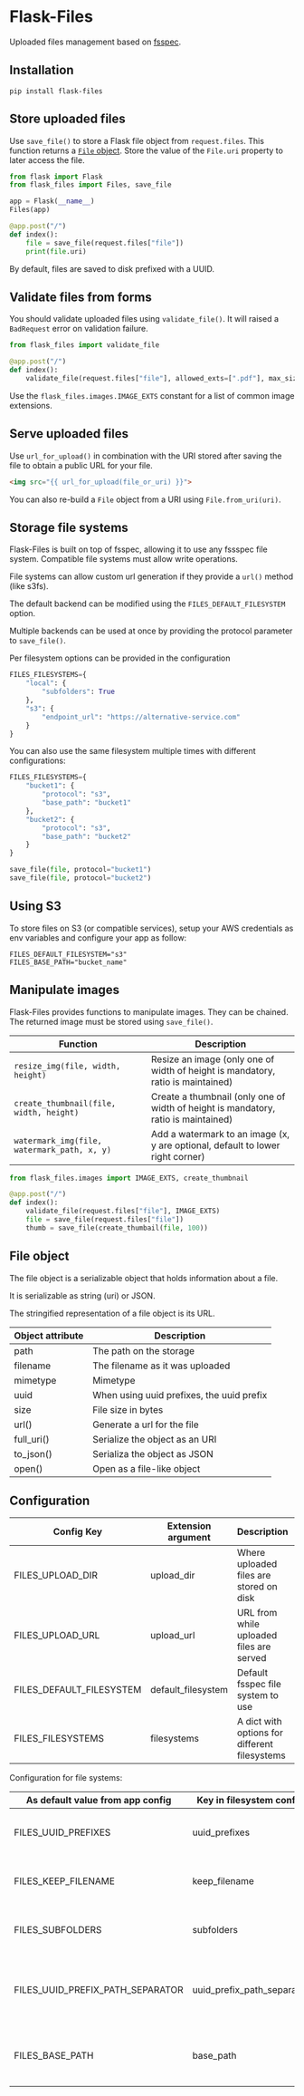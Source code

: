 # Flask-Files

Uploaded files management based on [fsspec](https://filesystem-spec.readthedocs.io/en/latest/).

## Installation

    pip install flask-files

## Store uploaded files

Use `save_file()` to store a Flask file object from `request.files`. This function returns a [`File` object](#file-object).
Store the value of the `File.uri` property to later access the file.

```python
from flask import Flask
from flask_files import Files, save_file

app = Flask(__name__)
Files(app)

@app.post("/")
def index():
    file = save_file(request.files["file"])
    print(file.uri)
```

By default, files are saved to disk prefixed with a UUID.

## Validate files from forms

You should validate uploaded files using `validate_file()`. It will raised a `BadRequest` error on validation failure.

```python
from flask_files import validate_file

@app.post("/")
def index():
    validate_file(request.files["file"], allowed_exts=[".pdf"], max_size=1024**10)
```

Use the `flask_files.images.IMAGE_EXTS` constant for a list of common image extensions.

## Serve uploaded files

Use `url_for_upload()` in combination with the URI stored after saving the file to obtain a public URL for your file.

```html
<img src="{{ url_for_upload(file_or_uri) }}">
```

You can also re-build a `File` object from a URI using `File.from_uri(uri)`.

## Storage file systems

Flask-Files is built on top of fsspec, allowing it to use any fssspec file system. Compatible file systems must allow write operations.

File systems can allow custom url generation if they provide a `url()` method (like s3fs).

The default backend can be modified using the `FILES_DEFAULT_FILESYSTEM` option.

Multiple backends can be used at once by providing the protocol parameter to `save_file()`.

Per filesystem options can be provided in the configuration

```py
FILES_FILESYSTEMS={
    "local": {
        "subfolders": True
    },
    "s3": {
        "endpoint_url": "https://alternative-service.com"
    }
}
```

You can also use the same filesystem multiple times with different configurations:

```py
FILES_FILESYSTEMS={
    "bucket1": {
        "protocol": "s3",
        "base_path": "bucket1"
    },
    "bucket2": {
        "protocol": "s3",
        "base_path": "bucket2"
    }
}

save_file(file, protocol="bucket1")
save_file(file, protocol="bucket2")
```

## Using S3

To store files on S3 (or compatible services), setup your AWS credentials as env variables and configure your app as follow:

```
FILES_DEFAULT_FILESYSTEM="s3"
FILES_BASE_PATH="bucket_name"
```

## Manipulate images

Flask-Files provides functions to manipulate images. They can be chained. The returned image must be stored using `save_file()`.


| Function | Description |
| --- | --- |
| `resize_img(file, width, height)` | Resize an image (only one of width of height is mandatory, ratio is maintained) |
| `create_thumbnail(file, width, height)` | Create a thumbnail (only one of width of height is mandatory, ratio is maintained) |
| `watermark_img(file, watermark_path, x, y)` | Add a watermark to an image (x, y are optional, default to lower right corner) |

```python
from flask_files.images import IMAGE_EXTS, create_thumbnail

@app.post("/")
def index():
    validate_file(request.files["file"], IMAGE_EXTS)
    file = save_file(request.files["file"])
    thumb = save_file(create_thumbail(file, 100))
```

## File object

The file object is a serializable object that holds information about a file.

It is serializable as string (uri) or JSON.

The stringified representation of a file object is its URL.

| Object attribute | Description |
| --- | --- |
| path | The path on the storage |
| filename | The filename as it was uploaded |
| mimetype | Mimetype |
| uuid | When using uuid prefixes, the uuid prefix |
| size | File size in bytes |
| url() | Generate a url for the file |
| full_uri() | Serialize the object as an URI |
| to_json() | Serializa the object as JSON |
| open() | Open as a file-like object |

## Configuration

| Config Key | Extension argument | Description | Default |
| --- | --- | --- | --- |
| FILES_UPLOAD_DIR | upload_dir | Where uploaded files are stored on disk | uploads |
| FILES_UPLOAD_URL | upload_url | URL from while uploaded files are served | /uploads |
| FILES_DEFAULT_FILESYSTEM | default_filesystem | Default fsspec file system to use | None (local disk) |
| FILES_FILESYSTEMS | filesystems | A dict with options for different filesystems | |

Configuration for file systems:

| As default value from app config | Key in filesystem config | Description | Default |
| --- | --- | --- | --- |
| FILES_UUID_PREFIXES | uuid_prefixes | Whether to prefix filenames with UUIDs | True |
| FILES_KEEP_FILENAME | keep_filename | Whether to keep the original filename | True |
| FILES_SUBFOLDERS | subfolders | Whether to split the first 4 letters are subdirectories | False |
| FILES_UUID_PREFIX_PATH_SEPARATOR | uuid_prefix_path_separator | Whether to use the UUID prefix as a folder instead of filename prefix | False |
| FILES_BASE_PATH | base_path | Base path for uploaded files, relative to the upload root | |

